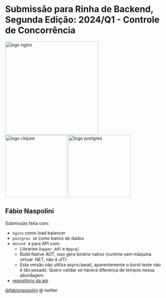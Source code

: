 # Submissão para Rinha de Backend, Segunda Edição: 2024/Q1 - Controle de Concorrência


<img src="https://upload.wikimedia.org/wikipedia/commons/c/c5/Nginx_logo.svg" alt="logo nginx" width="300" height="auto">
<br />
<img src="https://upload.wikimedia.org/wikipedia/commons/5/5d/Clojure_logo.svg" alt="logo clojure" width="200" height="auto">
<img src="https://upload.wikimedia.org/wikipedia/commons/2/29/Postgresql_elephant.svg" alt="logo postgres" width="200" height="auto">


## Fábio Naspolini
Submissão feita com:
- `nginx` como load balancer
- `postgres 16` como banco de dados
- `dotnet 8` para API com:
  - Libraries `Dapper.AOT` e `Npgsql`
  - Build Native AOT, isso gera binário nativo (runtime sem máquina virtual .NET, não é JIT)
  - Esta versão não utiliza async/await, aparentemente o burst teste não é tão pesado. Quero validar se haverá diferença de tempos nessa abordagem.
- [repositório da api](https://github.com/fabionaspolini/rinha-de-backend-2024-q1-csharp)

[@fabionaspolini](https://twitter.com/fabionaspolini) @ twitter
